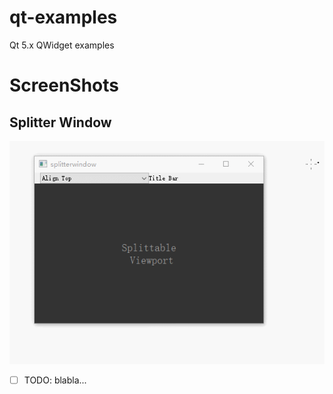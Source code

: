 # qt-examples
Qt 5.x QWidget examples

# ScreenShots
  ## Splitter Window
  ![screenhot](./screenshots/example-splitterwindow.gif)
 

 - [ ] TODO: blabla...
